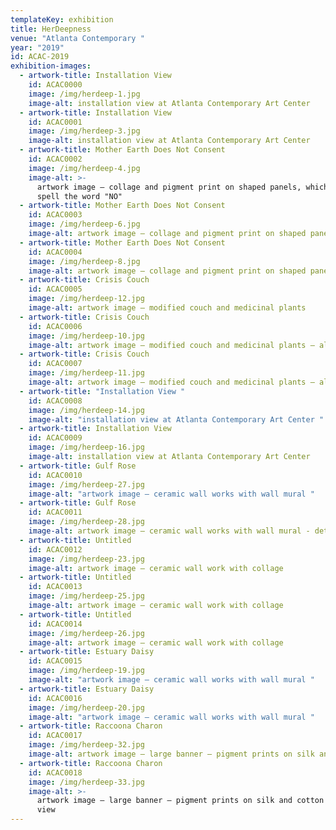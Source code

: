 ```yaml
---
templateKey: exhibition
title: HerDeepness
venue: "Atlanta Contemporary "
year: "2019"
id: ACAC-2019
exhibition-images:
  - artwork-title: Installation View
    id: ACAC0000
    image: /img/herdeep-1.jpg
    image-alt: installation view at Atlanta Contemporary Art Center
  - artwork-title: Installation View
    id: ACAC0001
    image: /img/herdeep-3.jpg
    image-alt: installation view at Atlanta Contemporary Art Center
  - artwork-title: Mother Earth Does Not Consent
    id: ACAC0002
    image: /img/herdeep-4.jpg
    image-alt: >-
      artwork image – collage and pigment print on shaped panels, which together
      spell the word "NO"
  - artwork-title: Mother Earth Does Not Consent
    id: ACAC0003
    image: /img/herdeep-6.jpg
    image-alt: artwork image – collage and pigment print on shaped panels – alt view
  - artwork-title: Mother Earth Does Not Consent
    id: ACAC0004
    image: /img/herdeep-8.jpg
    image-alt: artwork image – collage and pigment print on shaped panels – detail view
  - artwork-title: Crisis Couch
    id: ACAC0005
    image: /img/herdeep-12.jpg
    image-alt: artwork image – modified couch and medicinal plants
  - artwork-title: Crisis Couch
    id: ACAC0006
    image: /img/herdeep-10.jpg
    image-alt: artwork image – modified couch and medicinal plants – alt view
  - artwork-title: Crisis Couch
    id: ACAC0007
    image: /img/herdeep-11.jpg
    image-alt: artwork image – modified couch and medicinal plants – alt view
  - artwork-title: "Installation View "
    id: ACAC0008
    image: /img/herdeep-14.jpg
    image-alt: "installation view at Atlanta Contemporary Art Center "
  - artwork-title: Installation View
    id: ACAC0009
    image: /img/herdeep-16.jpg
    image-alt: installation view at Atlanta Contemporary Art Center
  - artwork-title: Gulf Rose
    id: ACAC0010
    image: /img/herdeep-27.jpg
    image-alt: "artwork image – ceramic wall works with wall mural "
  - artwork-title: Gulf Rose
    id: ACAC0011
    image: /img/herdeep-28.jpg
    image-alt: artwork image – ceramic wall works with wall mural - detail view
  - artwork-title: Untitled
    id: ACAC0012
    image: /img/herdeep-23.jpg
    image-alt: artwork image – ceramic wall work with collage
  - artwork-title: Untitled
    id: ACAC0013
    image: /img/herdeep-25.jpg
    image-alt: artwork image – ceramic wall work with collage
  - artwork-title: Untitled
    id: ACAC0014
    image: /img/herdeep-26.jpg
    image-alt: artwork image – ceramic wall work with collage
  - artwork-title: Estuary Daisy
    id: ACAC0015
    image: /img/herdeep-19.jpg
    image-alt: "artwork image – ceramic wall works with wall mural "
  - artwork-title: Estuary Daisy
    id: ACAC0016
    image: /img/herdeep-20.jpg
    image-alt: "artwork image – ceramic wall works with wall mural "
  - artwork-title: Raccoona Charon
    id: ACAC0017
    image: /img/herdeep-32.jpg
    image-alt: artwork image – large banner – pigment prints on silk and cotton
  - artwork-title: Raccoona Charon
    id: ACAC0018
    image: /img/herdeep-33.jpg
    image-alt: >-
      artwork image – large banner – pigment prints on silk and cotton – detail
      view
---
```

